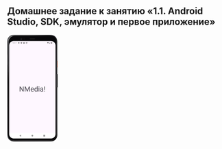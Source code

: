 ## Домашнее задание к занятию «1.1. Android Studio, SDK, эмулятор и первое приложение»

![Screenshot](img/Screenshot.png)
